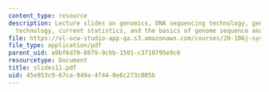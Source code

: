 ```yaml
---
content_type: resource
description: Lecture slides on genomics, DNA sequencing technology, genome sequencing
  technology, current statistics, and the basics of genome sequence analysis.
file: https://ol-ocw-studio-app-qa.s3.amazonaws.com/courses/20-106j-systems-microbiology-fall-2006/45e953c967ca949a4f440e6c273c085b_slides11.pdf
file_type: application/pdf
parent_uid: a9bf6d70-8079-9cbb-1501-c3710795e9c6
resourcetype: Document
title: slides11.pdf
uid: 45e953c9-67ca-949a-4f44-0e6c273c085b
---
```

